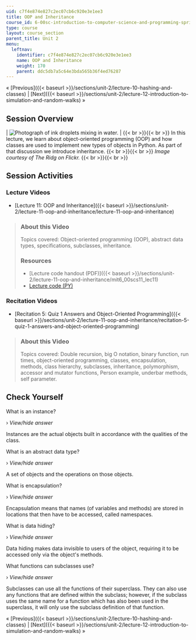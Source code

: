 ```yaml
---
uid: c7f4e874e827c2ec07cb6c920e3e1ee3
title: OOP and Inheritance
course_id: 6-00sc-introduction-to-computer-science-and-programming-spring-2011
type: course
layout: course_section
parent_title: Unit 2
menu:
  leftnav:
    identifier: c7f4e874e827c2ec07cb6c920e3e1ee3
    name: OOP and Inheritance
    weight: 170
    parent: ddc5db7a5c64e3bda565b36f4ed76287
---
```


« [Previous]({{< baseurl >}}/sections/unit-2/lecture-10-hashing-and-classes) | [Next]({{< baseurl >}}/sections/unit-2/lecture-12-introduction-to-simulation-and-random-walks) »

Session Overview
----------------

| ![Photograph of ink droplets mixing in water.](https://open-learning-course-data-production.s3.amazonaws.com/6-00sc-introduction-to-computer-science-and-programming-spring-2011/c482305b06dc39b2b789d387bd1245a0_ses-11.jpg) |  {{< br >}}{{< br >}} In this lecture, we learn about object-oriented programming (OOP) and how classes are used to implement new types of objects in Python. As part of that discussion we introduce inheritance. {{< br >}}{{< br >}} _Image courtesy of The Ridg on Flickr._ {{< br >}}{{< br >}}  

Session Activities
------------------

### Lecture Videos

*   [Lecture 11: OOP and Inheritance]({{< baseurl >}}/sections/unit-2/lecture-11-oop-and-inheritance/lecture-11-oop-and-inheritance)

> ### About this Video
> 
> Topics covered: Object-oriented programming (OOP), abstract data types, specifications, subclasses, inheritance.
> 
> ### Resources
> 
> *   [Lecture code handout (PDF)]({{< baseurl >}}/sections/unit-2/lecture-11-oop-and-inheritance/mit6_00scs11_lec11)
> *   [Lecture code (PY)](https://open-learning-course-data-production.s3.amazonaws.com/6-00sc-introduction-to-computer-science-and-programming-spring-2011/0a04963bd0302d2d8a4e60dd2b9ba40e_lec11.py)

### Recitation Videos

*   [Recitation 5: Quiz 1 Answers and Object-Oriented Programming]({{< baseurl >}}/sections/unit-2/lecture-11-oop-and-inheritance/recitation-5-quiz-1-answers-and-object-oriented-programming)

> ### About this Video
> 
> Topics covered: Double recursion, big O notation, binary function, run times, object-oriented programming, classes, encapsulation, methods, class hierarchy, subclasses, inheritance, polymorphism, accessor and mutator functions, Person example, underbar methods, self parameter.

Check Yourself
--------------

What is an instance?

› _View/hide answer_

Instances are the actual objects built in accordance with the qualities of the class.

What is an abstract data type?

› _View/hide answer_

A set of objects and the operations on those objects.

What is encapsulation?

› _View/hide answer_

Encapsulation means that names (of variables and methods) are stored in locations that then have to be accessed, called namespaces.

What is data hiding?

› _View/hide answer_

Data hiding makes data invisible to users of the object, requiring it to be accessed only via the object's methods.

What functions can subclasses use?

› _View/hide answer_

Subclasses can use all the functions of their superclass. They can also use any functions that are defined within the subclass; however, if the subclass uses the same name for a function which has also been used in the superclass, it will only use the subclass definition of that function.

« [Previous]({{< baseurl >}}/sections/unit-2/lecture-10-hashing-and-classes) | [Next]({{< baseurl >}}/sections/unit-2/lecture-12-introduction-to-simulation-and-random-walks) »